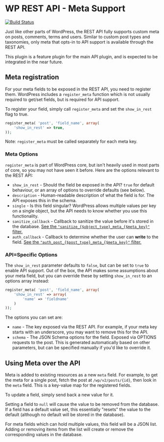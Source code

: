 # WP REST API - Meta Support

[![Build Status](https://travis-ci.org/WP-API/wp-api-meta-endpoints.svg?branch=master)](https://travis-ci.org/WP-API/wp-api-meta-endpoints)

Just like other parts of WordPress, the REST API fully supports custom meta on posts, comments, terms and users. Similar to custom post types and taxonomies, only meta that opts-in to API support is available through the REST API.

This plugin is a feature plugin for the main API plugin, and is expected to be integrated in the near future.


## Meta registration

For your meta fields to be exposed in the REST API, you need to register them. WordPress includes a `register_meta` function which is not usually required to get/set fields, but is required for API support.

To register your field, simply call `register_meta` and set the `show_in_rest` flag to true.

```php
register_meta( 'post', 'field_name', array(
	'show_in_rest' => true,
));
```

Note: `register_meta` must be called separately for each meta key.


### Meta Options

`register_meta` is part of WordPress core, but isn't heavily used in most parts of core, so you may not have seen it before. Here are the options relevant to the REST API:

* `show_in_rest` - Should the field be exposed in the API? `true` for default behaviour, or an array of options to override defaults (see below).
* `description` - Human-readable description of what the field is for. The API exposes this in the schema.
* `single` - Is this field singular? WordPress allows multiple values per key on a single object, but the API needs to know whether you use this functionality.
* `sanitize_callback` - Callback to sanitize the value before it's stored in the database. [See the `"sanitize_{$object_type}_meta_{$meta_key}"` filter.](https://developer.wordpress.org/reference/hooks/sanitize_object_type_meta_meta_key/)
* `auth_callback` - Callback to determine whether the user can **write** to the field. [See the `"auth_post_{$post_type}_meta_{$meta_key}"` filter.](https://developer.wordpress.org/reference/hooks/auth_post_post_type_meta_meta_key/)


### API=Specific Options

The `show_in_rest` parameter defaults to `false`, but can be set to `true` to enable API support. Out of the box, the API makes some assumptions about your meta field, but you can override these by setting `show_in_rest` to an options array instead:

```php
register_meta( 'post', 'field_name', array(
	'show_in_rest' => array(
		'name' => 'fieldname'
	)
));
```

The options you can set are:

* `name` - The key exposed via the REST API. For example, if your meta key starts with an underscore, you may want to remove this for the API.
* `schema` - The JSON Schema options for the field. Exposed via OPTIONS requests to the post. This is generated automatically based on other parameters, but can be specified manually if you'd like to override it.


## Using Meta over the API

Meta is added to existing resources as a new `meta` field. For example, to get the meta for a single post, fetch the post at `/wp/v2/posts/{id}`, then look in the `meta` field. This is a key-value map for the registered fields.

To update a field, simply send back a new value for it.

Setting a field to `null` will cause the value to be removed from the database. If a field has a default value set, this essentially "resets" the value to the default (although no default will be stored in the database).

For meta fields which can hold multiple values, this field will be a JSON list. Adding or removing items from the list will create or remove the corresponding values in the database.
